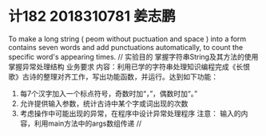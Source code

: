 # 计182 2018310781 姜志鹏
To make a long string ( peom without puctuation and space ) into a form contains seven words and add punctuations automatically, to count the specific word's appearing times.
//
实验目的
掌握字符串String及其方法的使用
掌握异常处理结构
业务要求
内容：利用已学的字符串处理知识编程完成《长恨歌》古诗的整理对齐工作，写出功能函数，并运行。达到如下功能：
1.	每7个汉字加入一个标点符号，奇数时加“，”，偶数时加“。”
2.	允许提供输入参数，统计古诗中某个字或词出现的次数
3.	考虑操作中可能出现的异常，在程序中设计异常处理程序
注意： 输入的内容，利用main方法中的args数组传递
//
